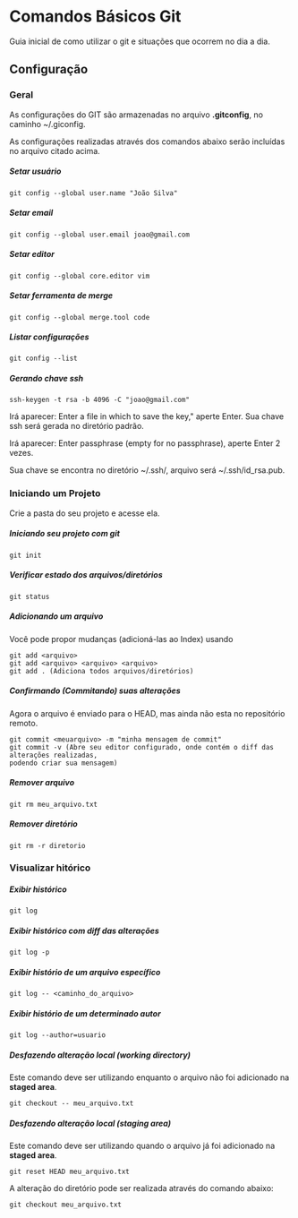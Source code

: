 # Comandos Básicos Git #

Guia inicial de como utilizar o git e situações que ocorrem no dia a dia.

## Configuração

### Geral

As configurações do GIT são armazenadas no arquivo **.gitconfig**, no caminho ~/.giconfig.

As configurações realizadas através dos comandos abaixo serão incluídas no arquivo citado acima.

##### Setar usuário
	git config --global user.name "João Silva"

##### Setar email
	git config --global user.email joao@gmail.com
	
##### Setar editor
	git config --global core.editor vim
	
##### Setar ferramenta de merge
	git config --global merge.tool code

##### Listar configurações
	git config --list

##### Gerando chave ssh 
	ssh-keygen -t rsa -b 4096 -C "joao@gmail.com"
	
Irá aparecer: Enter a file in which to save the key," aperte Enter. Sua chave ssh será gerada no diretório padrão.

Irá aparecer: Enter passphrase (empty for no passphrase), aperte Enter 2 vezes. 

Sua chave se encontra no diretório ~/.ssh/, arquivo será ~/.ssh/id_rsa.pub.


### Iniciando um Projeto

Crie a pasta do seu projeto e acesse ela.

##### Iniciando seu projeto com git
	git init

##### Verificar estado dos arquivos/diretórios
	git status

##### Adicionando um arquivo
Você pode propor mudanças (adicioná-las ao Index) usando

	git add <arquivo>
	git add <arquivo> <arquivo> <arquivo>
	git add . (Adiciona todos arquivos/diretórios)

##### Confirmando (Commitando) suas alterações
Agora o arquivo é enviado para o HEAD, mas ainda não esta no repositório remoto.

	git commit <meuarquivo> -m "minha mensagem de commit"
	git commit -v (Abre seu editor configurado, onde contém o diff das alterações realizadas, 
	podendo criar sua mensagem)
	
##### Remover arquivo
	git rm meu_arquivo.txt

##### Remover diretório
	git rm -r diretorio	
	
### Visualizar hitórico

##### Exibir histórico
	git log
	
##### Exibir histórico com diff das alterações
	git log -p
	
##### Exibir histório de um arquivo específico
	git log -- <caminho_do_arquivo>

##### Exibir histório de um determinado autor
	git log --author=usuario	


##### Desfazendo alteração local (working directory)
Este comando deve ser utilizando enquanto o arquivo não foi adicionado na **staged area**. 

	git checkout -- meu_arquivo.txt

##### Desfazendo alteração local (staging area)
Este comando deve ser utilizando quando o arquivo já foi adicionado na **staged area**.

	git reset HEAD meu_arquivo.txt
	
A alteração do diretório pode ser realizada através do comando abaixo:
	
	git checkout meu_arquivo.txt	
